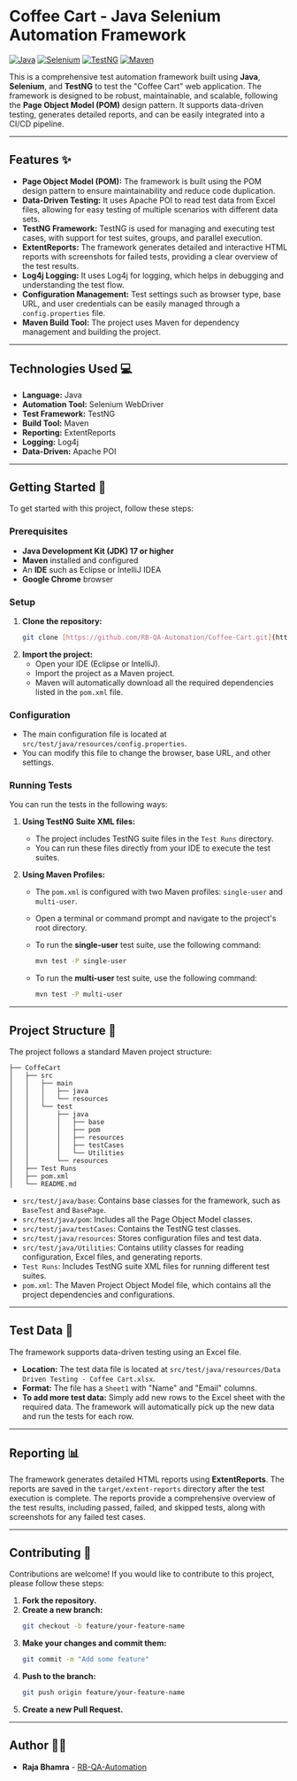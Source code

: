 # Coffee Cart - Java Selenium Automation Framework

[![Java](https://img.shields.io/badge/Java-17-blue.svg)](https://www.java.com)
[![Selenium](https://img.shields.io/badge/Selenium-4.21.0-green.svg)](https://www.selenium.dev/)
[![TestNG](https://img.shields.io/badge/TestNG-7.10.2-orange.svg)](https://testng.org/)
[![Maven](https://img.shields.io/badge/Maven-3.13.0-red.svg)](https://maven.apache.org/)

This is a comprehensive test automation framework built using **Java**, **Selenium**, and **TestNG** to test the "Coffee Cart" web application. The framework is designed to be robust, maintainable, and scalable, following the **Page Object Model (POM)** design pattern. It supports data-driven testing, generates detailed reports, and can be easily integrated into a CI/CD pipeline.

---

## Features ✨

* **Page Object Model (POM):** The framework is built using the POM design pattern to ensure maintainability and reduce code duplication.
* **Data-Driven Testing:** It uses Apache POI to read test data from Excel files, allowing for easy testing of multiple scenarios with different data sets.
* **TestNG Framework:** TestNG is used for managing and executing test cases, with support for test suites, groups, and parallel execution.
* **ExtentReports:** The framework generates detailed and interactive HTML reports with screenshots for failed tests, providing a clear overview of the test results.
* **Log4j Logging:** It uses Log4j for logging, which helps in debugging and understanding the test flow.
* **Configuration Management:** Test settings such as browser type, base URL, and user credentials can be easily managed through a `config.properties` file.
* **Maven Build Tool:** The project uses Maven for dependency management and building the project.

---

## Technologies Used 💻

* **Language:** Java
* **Automation Tool:** Selenium WebDriver
* **Test Framework:** TestNG
* **Build Tool:** Maven
* **Reporting:** ExtentReports
* **Logging:** Log4j
* **Data-Driven:** Apache POI

---

## Getting Started 🚀

To get started with this project, follow these steps:

### Prerequisites

* **Java Development Kit (JDK) 17 or higher**
* **Maven** installed and configured
* An **IDE** such as Eclipse or IntelliJ IDEA
* **Google Chrome** browser

### Setup

1.  **Clone the repository:**
    ```bash
    git clone [https://github.com/RB-QA-Automation/Coffee-Cart.git](https://github.com/RB-QA-Automation/Coffee-Cart.git)
    ```
2.  **Import the project:**
    * Open your IDE (Eclipse or IntelliJ).
    * Import the project as a Maven project.
    * Maven will automatically download all the required dependencies listed in the `pom.xml` file.

### Configuration

* The main configuration file is located at `src/test/java/resources/config.properties`.
* You can modify this file to change the browser, base URL, and other settings.

### Running Tests

You can run the tests in the following ways:

1.  **Using TestNG Suite XML files:**
    * The project includes TestNG suite files in the `Test Runs` directory.
    * You can run these files directly from your IDE to execute the test suites.

2.  **Using Maven Profiles:**
    * The `pom.xml` is configured with two Maven profiles: `single-user` and `multi-user`.
    * Open a terminal or command prompt and navigate to the project's root directory.

    * To run the **single-user** test suite, use the following command:
        ```bash
        mvn test -P single-user
        ```

    * To run the **multi-user** test suite, use the following command:
        ```bash
        mvn test -P multi-user
        ```

---

## Project Structure 📁

The project follows a standard Maven project structure:

```
├── CoffeCart
│   ├── src
│   │   ├── main
│   │   │   ├── java
│   │   │   └── resources
│   │   └── test
│   │       ├── java
│   │       │   ├── base
│   │       │   ├── pom
│   │       │   ├── resources
│   │       │   ├── testCases
│   │       │   └── Utilities
│   │       └── resources
│   ├── Test Runs
│   ├── pom.xml
│   └── README.md
```

* `src/test/java/base`: Contains base classes for the framework, such as `BaseTest` and `BasePage`.
* `src/test/java/pom`: Includes all the Page Object Model classes.
* `src/test/java/testCases`: Contains the TestNG test classes.
* `src/test/java/resources`: Stores configuration files and test data.
* `src/test/java/Utilities`: Contains utility classes for reading configuration, Excel files, and generating reports.
* `Test Runs`: Includes TestNG suite XML files for running different test suites.
* `pom.xml`: The Maven Project Object Model file, which contains all the project dependencies and configurations.

---

## Test Data 📝

The framework supports data-driven testing using an Excel file.

* **Location:** The test data file is located at `src/test/java/resources/Data Driven Testing - Coffee Cart.xlsx`.
* **Format:** The file has a `Sheet1` with "Name" and "Email" columns.
* **To add more test data:** Simply add new rows to the Excel sheet with the required data. The framework will automatically pick up the new data and run the tests for each row.

---

## Reporting 📊

The framework generates detailed HTML reports using **ExtentReports**. The reports are saved in the `target/extent-reports` directory after the test execution is complete. The reports provide a comprehensive overview of the test results, including passed, failed, and skipped tests, along with screenshots for any failed test cases.

---

## Contributing 🤝

Contributions are welcome! If you would like to contribute to this project, please follow these steps:

1.  **Fork the repository.**
2.  **Create a new branch:**
    ```bash
    git checkout -b feature/your-feature-name
    ```
3.  **Make your changes and commit them:**
    ```bash
    git commit -m "Add some feature"
    ```
4.  **Push to the branch:**
    ```bash
    git push origin feature/your-feature-name
    ```
5.  **Create a new Pull Request.**

---


## Author 👨‍💻

* **Raja Bhamra** - [RB-QA-Automation](https://github.com/RB-QA-Automation)




